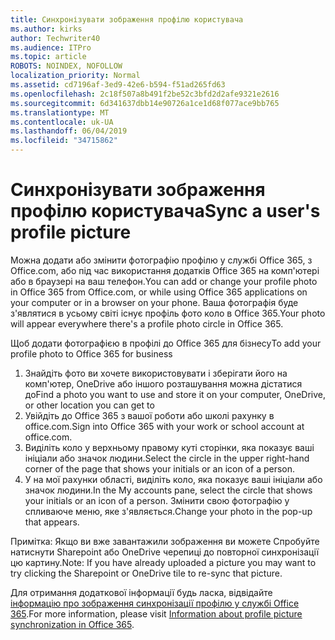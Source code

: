 ```yaml
---
title: Синхронізувати зображення профілю користувача
ms.author: kirks
author: Techwriter40
ms.audience: ITPro
ms.topic: article
ROBOTS: NOINDEX, NOFOLLOW
localization_priority: Normal
ms.assetid: cd7196af-3ed9-42e6-b594-f51ad265fd63
ms.openlocfilehash: 2c18f507a8b491f2be52c3bfd2d2afe9321e2616
ms.sourcegitcommit: 6d341637dbb14e90726a1ce1d68f077ace9bb765
ms.translationtype: MT
ms.contentlocale: uk-UA
ms.lasthandoff: 06/04/2019
ms.locfileid: "34715862"
---
```

# <a name="sync-a-users-profile-picture"></a><span data-ttu-id="bb3c2-102">Синхронізувати зображення профілю користувача</span><span class="sxs-lookup"><span data-stu-id="bb3c2-102">Sync a user's profile picture</span></span>

<p><span data-ttu-id="bb3c2-103">Можна додати або змінити фотографію профілю у службі Office 365, з Office.com, або під час використання додатків Office 365 на комп'ютері або в браузері на ваш телефон.</span><span class="sxs-lookup"><span data-stu-id="bb3c2-103">You can add or change your profile photo in Office 365 from Office.com, or while using Office 365 applications on your computer or in a browser on your phone.</span></span> <span data-ttu-id="bb3c2-104">Ваша фотографія буде з'являтися в усьому світі існує профіль фото коло в Office 365.</span><span class="sxs-lookup"><span data-stu-id="bb3c2-104">Your photo will appear everywhere there's a profile photo circle in Office 365.</span></span></p> <p><span data-ttu-id="bb3c2-105">Щоб додати фотографією в профілі до Office 365 для бізнесу</span><span class="sxs-lookup"><span data-stu-id="bb3c2-105">To add your profile photo to Office 365 for business</span></span></p> <ol> <li><span data-ttu-id="bb3c2-106">Знайдіть фото ви хочете використовувати і зберігати його на комп'ютер, OneDrive або іншого розташування можна дістатися до</span><span class="sxs-lookup"><span data-stu-id="bb3c2-106">Find a photo you want to use and store it on your computer, OneDrive, or other location you can get to</span></span></li> <li><span data-ttu-id="bb3c2-107">Увійдіть до Office 365 з вашої роботи або школі рахунку в office.com.</span><span class="sxs-lookup"><span data-stu-id="bb3c2-107">Sign into Office 365 with your work or school account at office.com.</span></span></li> <li><span data-ttu-id="bb3c2-108">Виділіть коло у верхньому правому куті сторінки, яка показує ваші ініціали або значок людини.</span><span class="sxs-lookup"><span data-stu-id="bb3c2-108">Select the circle in the upper right-hand corner of the page that shows your initials or an icon of a person.</span></span></li> <li><span data-ttu-id="bb3c2-109">У на мої рахунки області, виділіть коло, яка показує ваші ініціали або значок людини.</span><span class="sxs-lookup"><span data-stu-id="bb3c2-109">In the My accounts pane, select the circle that shows your initials or an icon of a person.</span></span> <span data-ttu-id="bb3c2-110">Змінити свою фотографію у спливаюче меню, яке з'являється.</span><span class="sxs-lookup"><span data-stu-id="bb3c2-110">Change your photo in the pop-up that appears.</span></span></li> </ol> <p><span data-ttu-id="bb3c2-111">Примітка: Якщо ви вже завантажили зображення ви можете Спробуйте натиснути Sharepoint або OneDrive черепиці до повторної синхронізації цю картину.</span><span class="sxs-lookup"><span data-stu-id="bb3c2-111">Note: If you have already uploaded a picture you may want to try clicking the Sharepoint or OneDrive tile to re-sync that picture.</span></span></p> <p><span data-ttu-id="bb3c2-112">Для отримання додаткової інформації будь ласка, відвідайте <a href="https://support.office.com/en-us/article/information-about-profile-picture-synchronization-in-office-365-20594d76-d054-4af4-a660-401133e3d48a?ui=en-US&amp;rs=en-US&amp;ad=US">інформацію про зображення синхронізації профілю у службі Office 365</a>.</span><span class="sxs-lookup"><span data-stu-id="bb3c2-112">For more information, please visit <a href="https://support.office.com/en-us/article/information-about-profile-picture-synchronization-in-office-365-20594d76-d054-4af4-a660-401133e3d48a?ui=en-US&amp;rs=en-US&amp;ad=US">Information about profile picture synchronization in Office 365</a>.</span></span></p>

